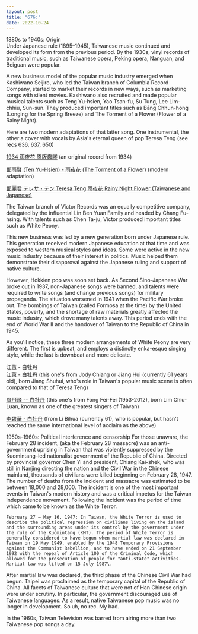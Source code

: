 ```yaml
---
layout: post
title: "676:"
date: 2022-10-24
---
```


1880s to 1940s: Origin  
Under Japanese rule (1895–1945), Taiwanese music continued and developed its form from the previous period. By the 1930s, vinyl records of traditional music, such as Taiwanese opera, Peking opera, Nanguan, and Beiguan were popular.

A new business model of the popular music industry emerged when Kashiwano Seijiro, who led the Taiwan branch of Columbia Record Company, started to market their records in new ways, such as marketing songs with silent movies. Kashiwano also recruited and made popular musical talents such as Teng Yu-hsien, Yao Tsan-fu, Su Tung, Lee Lim-chhiu, Sun-sun. They produced important titles such as Bāng Chhun-hong (Longing for the Spring Breeze) and The Torment of a Flower (Flower of a Rainy Night).

Here are two modern adaptations of that latter song. One instrumental, the other a cover with vocals by Asia's eternal queen of pop Teresa Teng (see recs 636, 637, 650\)

[1934 雨夜花 原版蟲膠](https://youtu.be/LaAzCTzYquQ) (an original record from 1934\)

[鄧雨賢 (Ten Yu-Hsien) \- 雨夜花 (The Torment of a Flower)](https://youtu.be/qflbyptHSlQ) (modern adaptation)

[鄧麗君 テレサ・テン Teresa Teng  雨夜花 Rainy Night Flower (Taiwanese and Japanese)](https://youtu.be/0033HANLMvY)

The Taiwan branch of Victor Records was an equally competitive company, delegated by the influential Lin Ben Yuan Family and headed by Chang Fu-hsing. With talents such as Chen Ta-ju, Victor produced important titles such as White Peony.

This new business was led by a new generation born under Japanese rule. This generation received modern Japanese education at that time and was exposed to western musical styles and ideas. Some were active in the new music industry because of their interest in politics. Music helped them demonstrate their disapproval against the Japanese ruling and support of native culture.

However, Hokkien pop was soon set back. As Second Sino-Japanese War broke out in 1937, non-Japanese songs were banned, and talents were required to write songs (and change previous songs) for military propaganda. The situation worsened in 1941 when the Pacific War broke out. The bombings of Taiwan (called Formosa at the time) by the United States, poverty, and the shortage of raw materials greatly affected the music industry, which drove many talents away. This period ends with the end of World War II and the handover of Taiwan to the Republic of China in 1945\.

As you'll notice, these three modern arrangements of White Peony are very different. The first is upbeat, and employs a distinctly enka-esque singing style, while the last is downbeat and more delicate.

江蕙 \- 白牡丹  
[江蕙 \- 白牡丹](https://youtu.be/FiunekpW3To) (this one's from Jody Chiang or Jiang Hui (currently 61 years old), born Jiang Shuhui, who's role in Taiwan's popular music scene is often compared to that of Teresa Teng)

[鳳飛飛 \--  白牡丹](https://youtu.be/XzGSaFwAoY0) (this one's from Fong Fei-Fei (1953-2012), born Lim Chiu-Luan, known as one of the greatest singers of Taiwan)

[李碧華 \- 白牡丹](https://youtu.be/88gzK5lOYUs) (from Li Bihua (currently 61), who is popular, but hasn't reached the same international level of acclaim as the above)

1950s–1960s: Political interference and censorship
For those unaware, the February 28 incident, (aka the February 28 massacre) was an anti-government uprising in Taiwan that was violently suppressed by the Kuomintang–led nationalist government of the Republic of China. Directed by provincial governor Chen Yi and president, Chiang Kai-shek, who was still in Nanjing directing the nation and the Civil War in the Chinese mainland, thousands of civilians were killed beginning on February 28, 1947\. The number of deaths from the incident and massacre was estimated to be between 18,000 and 28,000. The incident is one of the most important events in Taiwan's modern history and was a critical impetus for the Taiwan independence movement. Following the incident was the period of time which came to be known as the White Terror.

    February 27 – May 16, 1947: In Taiwan, the White Terror is used to describe the political repression on civilians living on the island and the surrounding areas under its control by the government under the rule of the Kuomintang (KMT). The period of White Terror is generally considered to have begun when martial law was declared in Taiwan on 19 May 1949, enabled by the 1948 Temporary Provisions against the Communist Rebellion, and to have ended on 21 September 1992 with the repeal of Article 100 of the Criminal Code, which allowed for the prosecution of people for "anti-state" activities. Martial law was lifted on 15 July 1987\.

After martial law was declared, the third phase of the Chinese Civil War had begun. Taipei was proclaimed as the temporary capital of the Republic of China. All facets of Taiwanese culture that were not of Han Chinese origin were under scrutiny. In particular, the government discouraged use of Taiwanese languages. As a result, native Taiwanese pop music was no longer in development. So uh, no rec. My bad.

In the 1960s, Taiwan Television was barred from airing more than two Taiwanese pop songs a day.

